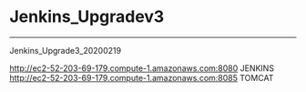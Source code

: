 # Jenkins_Upgradev3
---
Jenkins_Upgrade3_20200219


http://ec2-52-203-69-179.compute-1.amazonaws.com:8080 JENKINS
http://ec2-52-203-69-179.compute-1.amazonaws.com:8085 TOMCAT
